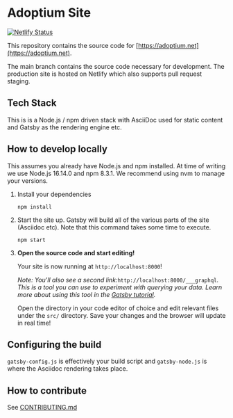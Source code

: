 # Adoptium Site

[![Netlify Status](https://api.netlify.com/api/v1/badges/359195e4-6832-4457-b67c-e79ddaf8c549/deploy-status)](https://app.netlify.com/sites/eclipsefdn-adoptium-v2/deploys)

This repository contains the source code for [https://adoptium.net](https://adoptium.net).

The main branch contains the source code necessary for development. The production site is hosted on Netlify which also supports pull request staging.

## Tech Stack

This is is a Node.js / npm driven stack with AsciiDoc used for static content and Gatsby as the rendering engine etc.

## How to develop locally

This assumes you already have Node.js and npm installed. At time of writing we use Node.js 16.14.0 and npm 8.3.1. We recommend using nvm to manage your versions.

1. Install your dependencies

    ```shell
    npm install
    ```

1. Start the site up. Gatsby will build all of the various parts of the site (Asciidoc etc). Note that this command takes some time to execute.

    ```shell
    npm start
    ```

1. **Open the source code and start editing!**

    Your site is now running at `http://localhost:8000`!

    _Note: You'll also see a second link:_`http://localhost:8000/___graphql`_. This is a tool you can use to experiment with querying your data. Learn more about using this tool in the [Gatsby tutorial](https://www.gatsbyjs.com/tutorial/part-five/#introducing-graphiql)._

    Open the directory in your code editor of choice and edit relevant files under the `src/` directory. Save your changes and the browser will update in real time!

## Configuring the build

`gatsby-config.js` is effectively your build script and `gatsby-node.js` is where the Asciidoc rendering takes place.

## How to contribute

See [CONTRIBUTING.md](CONTRIBUTING.md)
